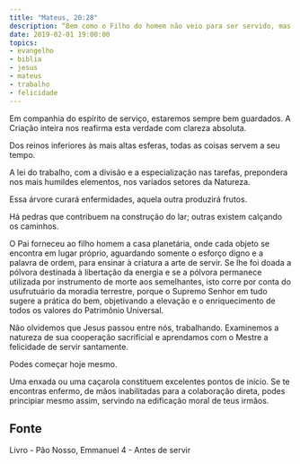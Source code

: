 ```yaml
---
title: "Mateus, 20:28"
description: “Bem como o Filho do homem não veio para ser servido, mas para servir.” - Jesus
date: 2019-02-01 19:00:00
topics: 
- evangelho
- biblia
- jesus
- mateus
- trabalho
- felicidade
---
```


Em companhia do espírito de serviço, estaremos sempre bem guardados. A
Criação inteira nos reafirma esta verdade com clareza absoluta.

Dos reinos inferiores às mais altas esferas, todas as coisas servem a seu
tempo.

A lei do trabalho, com a divisão e a especialização nas tarefas, prepondera
nos mais humildes elementos, nos variados setores da Natureza.

Essa árvore curará enfermidades, aquela outra produzirá frutos.

Há pedras que contribuem na construção do lar; outras existem calçando os
caminhos.

O Pai forneceu ao filho homem a casa planetária, onde cada objeto se
encontra em lugar próprio, aguardando somente o esforço digno e a palavra de
ordem, para ensinar à criatura a arte de servir. Se lhe foi doada a pólvora destinada à
libertação da energia e se a pólvora permanece utilizada por instrumento de morte
aos semelhantes, isto corre por conta do usufrutuário da moradia terrestre, porque o
Supremo Senhor em tudo sugere a prática do bem, objetivando a elevação e o
enriquecimento de todos os valores do Patrimônio Universal.

Não olvidemos que Jesus passou entre nós, trabalhando. Examinemos a
natureza de sua cooperação sacrificial e aprendamos com o Mestre a felicidade de
servir santamente.

Podes começar hoje mesmo.

Uma enxada ou uma caçarola constituem excelentes pontos de início. Se te
encontras enfermo, de mãos inabilitadas para a colaboração direta, podes principiar
mesmo assim, servindo na edificação moral de teus irmãos.


## Fonte
Livro - Pão Nosso, Emmanuel
4 - Antes de servir
